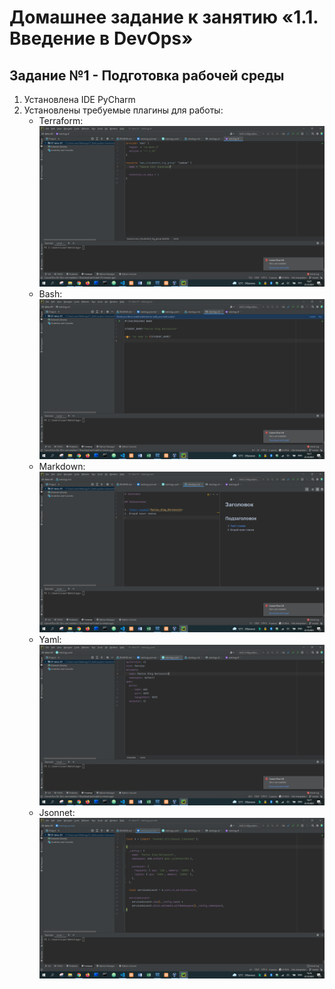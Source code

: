 # Домашнее задание к занятию «1.1. Введение в DevOps»

## Задание №1 - Подготовка рабочей среды

1. Установлена IDE PyCharm
2. Установлены требуемые плагины для работы:
   - Terraform: ![tt](img/tf.png)
    - Bash: ![bs](img/sh.png)
    - Markdown: ![md](img/md.png)
    - Yaml: ![ym](img/yaml.png)
    - Jsonnet: ![jn](img/jsonnet.png)

